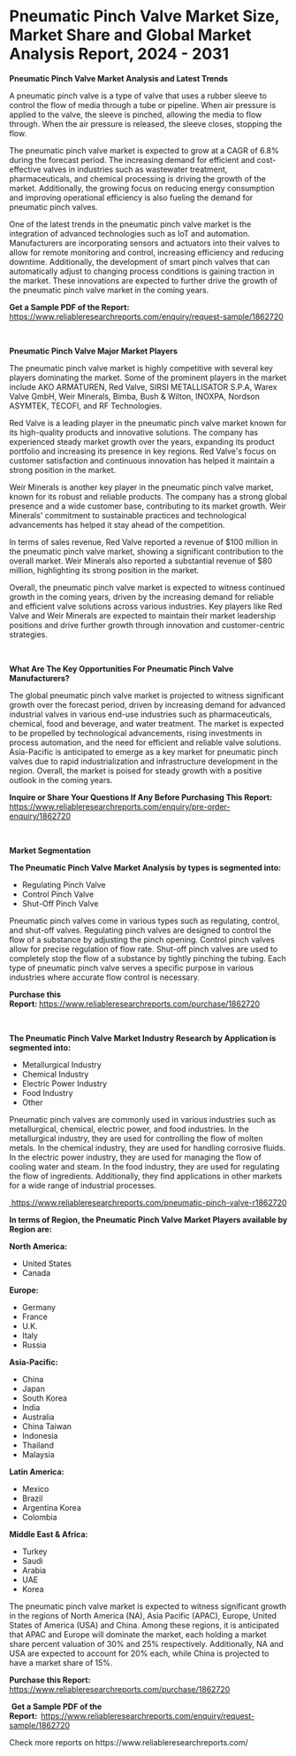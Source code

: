 <p><h1>Pneumatic Pinch Valve Market Size, Market Share and Global Market Analysis Report, 2024 - 2031</h1></p><p><strong>Pneumatic Pinch Valve Market Analysis and Latest Trends</strong></p>
<p><p>A pneumatic pinch valve is a type of valve that uses a rubber sleeve to control the flow of media through a tube or pipeline. When air pressure is applied to the valve, the sleeve is pinched, allowing the media to flow through. When the air pressure is released, the sleeve closes, stopping the flow.</p><p>The pneumatic pinch valve market is expected to grow at a CAGR of 6.8% during the forecast period. The increasing demand for efficient and cost-effective valves in industries such as wastewater treatment, pharmaceuticals, and chemical processing is driving the growth of the market. Additionally, the growing focus on reducing energy consumption and improving operational efficiency is also fueling the demand for pneumatic pinch valves.</p><p>One of the latest trends in the pneumatic pinch valve market is the integration of advanced technologies such as IoT and automation. Manufacturers are incorporating sensors and actuators into their valves to allow for remote monitoring and control, increasing efficiency and reducing downtime. Additionally, the development of smart pinch valves that can automatically adjust to changing process conditions is gaining traction in the market. These innovations are expected to further drive the growth of the pneumatic pinch valve market in the coming years.</p></p>
<p><strong>Get a Sample PDF of the Report:&nbsp;</strong> <a href="https://www.reliableresearchreports.com/enquiry/request-sample/1862720">https://www.reliableresearchreports.com/enquiry/request-sample/1862720</a></p>
<p>&nbsp;</p>
<p><strong>Pneumatic Pinch Valve Major Market Players</strong></p>
<p><p>The pneumatic pinch valve market is highly competitive with several key players dominating the market. Some of the prominent players in the market include AKO ARMATUREN, Red Valve, SIRSI METALLISATOR S.P.A, Warex Valve GmbH, Weir Minerals, Bimba, Bush & Wilton, INOXPA, Nordson ASYMTEK, TECOFI, and RF Technologies.</p><p>Red Valve is a leading player in the pneumatic pinch valve market known for its high-quality products and innovative solutions. The company has experienced steady market growth over the years, expanding its product portfolio and increasing its presence in key regions. Red Valve's focus on customer satisfaction and continuous innovation has helped it maintain a strong position in the market.</p><p>Weir Minerals is another key player in the pneumatic pinch valve market, known for its robust and reliable products. The company has a strong global presence and a wide customer base, contributing to its market growth. Weir Minerals' commitment to sustainable practices and technological advancements has helped it stay ahead of the competition.</p><p>In terms of sales revenue, Red Valve reported a revenue of $100 million in the pneumatic pinch valve market, showing a significant contribution to the overall market. Weir Minerals also reported a substantial revenue of $80 million, highlighting its strong position in the market.</p><p>Overall, the pneumatic pinch valve market is expected to witness continued growth in the coming years, driven by the increasing demand for reliable and efficient valve solutions across various industries. Key players like Red Valve and Weir Minerals are expected to maintain their market leadership positions and drive further growth through innovation and customer-centric strategies.</p></p>
<p>&nbsp;</p>
<p><strong>What Are The Key Opportunities For Pneumatic Pinch Valve Manufacturers?</strong></p>
<p><p>The global pneumatic pinch valve market is projected to witness significant growth over the forecast period, driven by increasing demand for advanced industrial valves in various end-use industries such as pharmaceuticals, chemical, food and beverage, and water treatment. The market is expected to be propelled by technological advancements, rising investments in process automation, and the need for efficient and reliable valve solutions. Asia-Pacific is anticipated to emerge as a key market for pneumatic pinch valves due to rapid industrialization and infrastructure development in the region. Overall, the market is poised for steady growth with a positive outlook in the coming years.</p></p>
<p><strong>Inquire or Share Your Questions If Any Before Purchasing This Report:</strong> <a href="https://www.reliableresearchreports.com/enquiry/pre-order-enquiry/1862720">https://www.reliableresearchreports.com/enquiry/pre-order-enquiry/1862720</a></p>
<p>&nbsp;</p>
<p><strong>Market Segmentation</strong></p>
<p><strong>The Pneumatic Pinch Valve Market Analysis by types is segmented into:</strong></p>
<p><ul><li>Regulating Pinch Valve</li><li>Control Pinch Valve</li><li>Shut-Off Pinch Valve</li></ul></p>
<p><p>Pneumatic pinch valves come in various types such as regulating, control, and shut-off valves. Regulating pinch valves are designed to control the flow of a substance by adjusting the pinch opening. Control pinch valves allow for precise regulation of flow rate. Shut-off pinch valves are used to completely stop the flow of a substance by tightly pinching the tubing. Each type of pneumatic pinch valve serves a specific purpose in various industries where accurate flow control is necessary.</p></p>
<p><strong>Purchase this Report:&nbsp;</strong><a href="https://www.reliableresearchreports.com/purchase/1862720">https://www.reliableresearchreports.com/purchase/1862720</a></p>
<p>&nbsp;</p>
<p><strong>The Pneumatic Pinch Valve Market Industry Research by Application is segmented into:</strong></p>
<p><ul><li>Metallurgical Industry</li><li>Chemical Industry</li><li>Electric Power Industry</li><li>Food Industry</li><li>Other</li></ul></p>
<p><p>Pneumatic pinch valves are commonly used in various industries such as metallurgical, chemical, electric power, and food industries. In the metallurgical industry, they are used for controlling the flow of molten metals. In the chemical industry, they are used for handling corrosive fluids. In the electric power industry, they are used for managing the flow of cooling water and steam. In the food industry, they are used for regulating the flow of ingredients. Additionally, they find applications in other markets for a wide range of industrial processes.</p></p>
<p><a href="https://www.reliableresearchreports.com/pneumatic-pinch-valve-r1862720">&nbsp;https://www.reliableresearchreports.com/pneumatic-pinch-valve-r1862720</a></p>
<p><strong>In terms of Region, the Pneumatic Pinch Valve Market Players available by Region are:</strong></p>
<p>
    <p> <strong> North America: </strong>
        <ul>
            <li>United States</li>
            <li>Canada</li>
        </ul>
        </p> 
    <p> <strong> Europe: </strong>
        <ul>
            <li>Germany</li>
            <li>France</li>
            <li>U.K.</li>
            <li>Italy</li>
            <li>Russia</li>
        </ul>
        </p> 
    <p> <strong> Asia-Pacific: </strong>
        <ul>
            <li>China</li>
            <li>Japan</li>
            <li>South Korea</li>
            <li>India</li>
            <li>Australia</li>
            <li>China Taiwan</li>
            <li>Indonesia</li>
            <li>Thailand</li>
            <li>Malaysia</li>
        </ul>
        </p> 
    <p> <strong> Latin America: </strong>
        <ul>
            <li>Mexico</li>
            <li>Brazil</li>
            <li>Argentina Korea</li>
            <li>Colombia</li>
        </ul>
        </p> 
    <p> <strong> Middle East & Africa: </strong>
        <ul>
            <li>Turkey</li>
            <li>Saudi</li>
            <li>Arabia</li>
            <li>UAE</li>
            <li>Korea</li>
        </ul>
    </p>
    </p>
<p><p>The pneumatic pinch valve market is expected to witness significant growth in the regions of North America (NA), Asia Pacific (APAC), Europe, United States of America (USA) and China. Among these regions, it is anticipated that APAC and Europe will dominate the market, each holding a market share percent valuation of 30% and 25% respectively. Additionally, NA and USA are expected to account for 20% each, while China is projected to have a market share of 15%.</p></p>
<p><strong>Purchase this Report: </strong><a href="https://www.reliableresearchreports.com/purchase/1862720">https://www.reliableresearchreports.com/purchase/1862720</a></p>
<p>&nbsp;<strong>Get a Sample PDF of the Report:&nbsp;&nbsp;</strong><a href="https://www.reliableresearchreports.com/enquiry/request-sample/1862720">https://www.reliableresearchreports.com/enquiry/request-sample/1862720</a></p>
<p><strong></strong></p>
<p>Check more reports on https://www.reliableresearchreports.com/</p>